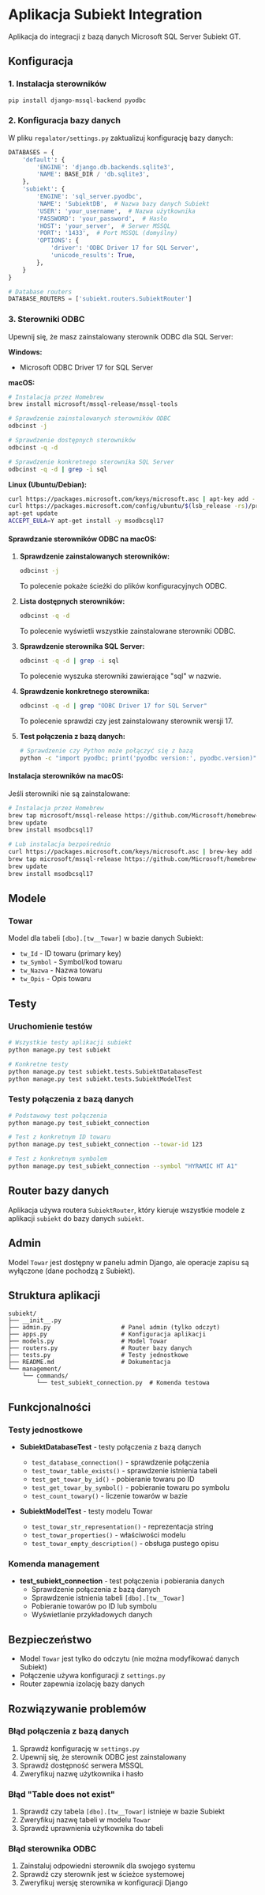 # Aplikacja Subiekt Integration

Aplikacja do integracji z bazą danych Microsoft SQL Server Subiekt GT.

## Konfiguracja

### 1. Instalacja sterowników

```bash
pip install django-mssql-backend pyodbc
```

### 2. Konfiguracja bazy danych

W pliku `regalator/settings.py` zaktualizuj konfigurację bazy danych:

```python
DATABASES = {
    'default': {
        'ENGINE': 'django.db.backends.sqlite3',
        'NAME': BASE_DIR / 'db.sqlite3',
    },
    'subiekt': {
        'ENGINE': 'sql_server.pyodbc',
        'NAME': 'SubiektDB',  # Nazwa bazy danych Subiekt
        'USER': 'your_username',  # Nazwa użytkownika
        'PASSWORD': 'your_password',  # Hasło
        'HOST': 'your_server',  # Serwer MSSQL
        'PORT': '1433',  # Port MSSQL (domyślny)
        'OPTIONS': {
            'driver': 'ODBC Driver 17 for SQL Server',
            'unicode_results': True,
        },
    }
}

# Database routers
DATABASE_ROUTERS = ['subiekt.routers.SubiektRouter']
```

### 3. Sterowniki ODBC

Upewnij się, że masz zainstalowany sterownik ODBC dla SQL Server:

**Windows:**
- Microsoft ODBC Driver 17 for SQL Server

**macOS:**
```bash
# Instalacja przez Homebrew
brew install microsoft/mssql-release/mssql-tools

# Sprawdzenie zainstalowanych sterowników ODBC
odbcinst -j

# Sprawdzenie dostępnych sterowników
odbcinst -q -d

# Sprawdzenie konkretnego sterownika SQL Server
odbcinst -q -d | grep -i sql
```

**Linux (Ubuntu/Debian):**
```bash
curl https://packages.microsoft.com/keys/microsoft.asc | apt-key add -
curl https://packages.microsoft.com/config/ubuntu/$(lsb_release -rs)/prod.list > /etc/apt/sources.list.d/mssql-release.list
apt-get update
ACCEPT_EULA=Y apt-get install -y msodbcsql17
```

#### Sprawdzanie sterowników ODBC na macOS:

1. **Sprawdzenie zainstalowanych sterowników:**
   ```bash
   odbcinst -j
   ```
   To polecenie pokaże ścieżki do plików konfiguracyjnych ODBC.

2. **Lista dostępnych sterowników:**
   ```bash
   odbcinst -q -d
   ```
   To polecenie wyświetli wszystkie zainstalowane sterowniki ODBC.

3. **Sprawdzenie sterownika SQL Server:**
   ```bash
   odbcinst -q -d | grep -i sql
   ```
   To polecenie wyszuka sterowniki zawierające "sql" w nazwie.

4. **Sprawdzenie konkretnego sterownika:**
   ```bash
   odbcinst -q -d | grep "ODBC Driver 17 for SQL Server"
   ```
   To polecenie sprawdzi czy jest zainstalowany sterownik wersji 17.

5. **Test połączenia z bazą danych:**
   ```bash
   # Sprawdzenie czy Python może połączyć się z bazą
   python -c "import pyodbc; print('pyodbc version:', pyodbc.version)"
   ```

#### Instalacja sterowników na macOS:

Jeśli sterowniki nie są zainstalowane:

```bash
# Instalacja przez Homebrew
brew tap microsoft/mssql-release https://github.com/Microsoft/homebrew-mssql-release
brew update
brew install msodbcsql17

# Lub instalacja bezpośrednio
curl https://packages.microsoft.com/keys/microsoft.asc | brew-key add -
brew tap microsoft/mssql-release https://github.com/Microsoft/homebrew-mssql-release
brew update
brew install msodbcsql17
```

## Modele

### Towar

Model dla tabeli `[dbo].[tw__Towar]` w bazie danych Subiekt:

- `tw_Id` - ID towaru (primary key)
- `tw_Symbol` - Symbol/kod towaru
- `tw_Nazwa` - Nazwa towaru
- `tw_Opis` - Opis towaru

## Testy

### Uruchomienie testów

```bash
# Wszystkie testy aplikacji subiekt
python manage.py test subiekt

# Konkretne testy
python manage.py test subiekt.tests.SubiektDatabaseTest
python manage.py test subiekt.tests.SubiektModelTest
```

### Testy połączenia z bazą danych

```bash
# Podstawowy test połączenia
python manage.py test_subiekt_connection

# Test z konkretnym ID towaru
python manage.py test_subiekt_connection --towar-id 123

# Test z konkretnym symbolem
python manage.py test_subiekt_connection --symbol "HYRAMIC HT A1"
```

## Router bazy danych

Aplikacja używa routera `SubiektRouter`, który kieruje wszystkie modele z aplikacji `subiekt` do bazy danych `subiekt`.

## Admin

Model `Towar` jest dostępny w panelu admin Django, ale operacje zapisu są wyłączone (dane pochodzą z Subiekt).

## Struktura aplikacji

```
subiekt/
├── __init__.py
├── admin.py                    # Panel admin (tylko odczyt)
├── apps.py                     # Konfiguracja aplikacji
├── models.py                   # Model Towar
├── routers.py                  # Router bazy danych
├── tests.py                    # Testy jednostkowe
├── README.md                   # Dokumentacja
└── management/
    └── commands/
        └── test_subiekt_connection.py  # Komenda testowa
```

## Funkcjonalności

### Testy jednostkowe

- **SubiektDatabaseTest** - testy połączenia z bazą danych
  - `test_database_connection()` - sprawdzenie połączenia
  - `test_towar_table_exists()` - sprawdzenie istnienia tabeli
  - `test_get_towar_by_id()` - pobieranie towaru po ID
  - `test_get_towar_by_symbol()` - pobieranie towaru po symbolu
  - `test_count_towary()` - liczenie towarów w bazie

- **SubiektModelTest** - testy modelu Towar
  - `test_towar_str_representation()` - reprezentacja string
  - `test_towar_properties()` - właściwości modelu
  - `test_towar_empty_description()` - obsługa pustego opisu

### Komenda management

- **test_subiekt_connection** - test połączenia i pobierania danych
  - Sprawdzenie połączenia z bazą danych
  - Sprawdzenie istnienia tabeli `[dbo].[tw__Towar]`
  - Pobieranie towarów po ID lub symbolu
  - Wyświetlanie przykładowych danych

## Bezpieczeństwo

- Model `Towar` jest tylko do odczytu (nie można modyfikować danych Subiekt)
- Połączenie używa konfiguracji z `settings.py`
- Router zapewnia izolację bazy danych

## Rozwiązywanie problemów

### Błąd połączenia z bazą danych

1. Sprawdź konfigurację w `settings.py`
2. Upewnij się, że sterownik ODBC jest zainstalowany
3. Sprawdź dostępność serwera MSSQL
4. Zweryfikuj nazwę użytkownika i hasło

### Błąd "Table does not exist"

1. Sprawdź czy tabela `[dbo].[tw__Towar]` istnieje w bazie Subiekt
2. Zweryfikuj nazwę tabeli w modelu `Towar`
3. Sprawdź uprawnienia użytkownika do tabeli

### Błąd sterownika ODBC

1. Zainstaluj odpowiedni sterownik dla swojego systemu
2. Sprawdź czy sterownik jest w ścieżce systemowej
3. Zweryfikuj wersję sterownika w konfiguracji Django 